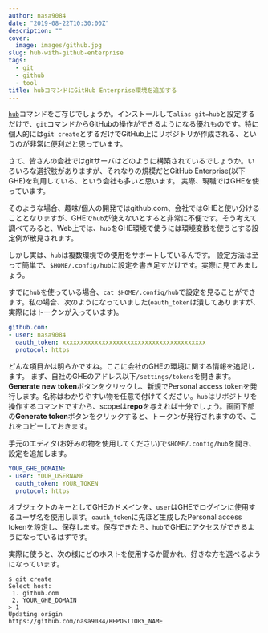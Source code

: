 ```yaml
---
author: nasa9084
date: "2019-08-22T10:30:00Z"
description: ""
cover:
  image: images/github.jpg
slug: hub-with-github-enterprise
tags:
  - git
  - github
  - tool
title: hubコマンドにGitHub Enterprise環境を追加する
---
```



[`hub`](https://github.com/github/hub)コマンドをご存じでしょうか。インストールして`alias git=hub`と設定するだけで、`git`コマンドからGitHubの操作ができるようになる優れものです。特に個人的には`git create`とするだけでGitHub上にリポジトリが作成される、というのが非常に便利だと思っています。

さて、皆さんの会社ではgitサーバはどのように構築されているでしょうか。いろいろな選択肢がありますが、それなりの規模だとGitHub Enterprise(以下GHE)を利用している、という会社も多いと思います。
実際、現職ではGHEを使っています。

そのような場合、趣味/個人の開発ではgithub.com、会社ではGHEと使い分けることとなりますが、GHEで`hub`が使えないとすると非常に不便です。そう考えて調べてみると、Web上では、`hub`をGHE環境で使うには環境変数を使うとする設定例が散見されます。

しかし実は、`hub`は複数環境での使用をサポートしているんです。
設定方法は至って簡単で、`$HOME/.config/hub`に設定を書き足すだけです。実際に見てみましょう。

すでに`hub`を使っている場合、`cat $HOME/.config/hub`で設定を見ることができます。私の場合、次のようになっていました(`oauth_token`は潰してありますが、実際にはトークンが入っています)。

``` yaml
github.com:
- user: nasa9084
  oauth_token: xxxxxxxxxxxxxxxxxxxxxxxxxxxxxxxxxxxxxxxx
  protocol: https
```

どんな項目かは明らかですね。ここに会社のGHEの環境に関する情報を追記します。
まず、自社のGHEのアドレス以下`/settings/tokens`を開きます。**Generate new token**ボタンをクリックし、新規でPersonal access tokenを発行します。名称はわかりやすい物を任意で付けてください。`hub`はリポジトリを操作するコマンドですから、scopeは**repo**を与えれば十分でしょう。画面下部の**Generate token**ボタンをクリックすると、トークンが発行されますので、これをコピーしておきます。

手元のエディタ(お好みの物を使用してください)で`$HOME/.config/hub`を開き、設定を追加します。

``` yaml
YOUR_GHE_DOMAIN:
- user: YOUR_USERNAME
  oauth_token: YOUR_TOKEN
  protocol: https
```

オブジェクトのキーとしてGHEのドメインを、`user`はGHEでログインに使用するユーザ名を使用します。`oauth_token`に先ほど生成したPersonal access tokenを設定し、保存します。保存できたら、`hub`でGHEにアクセスができるようになっているはずです。

実際に使うと、次の様にどのホストを使用するか聞かれ、好きな方を選べるようになっています。

``` shell
$ git create
Select host:
 1. github.com
 2. YOUR_GHE_DOMAIN
> 1
Updating origin
https://github.com/nasa9084/REPOSITORY_NAME
```



